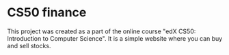 # CS50 finance
This project was created as a part of the online course "edX CS50: Introduction to Computer Science". It is a simple website where you can buy and sell stocks. 
